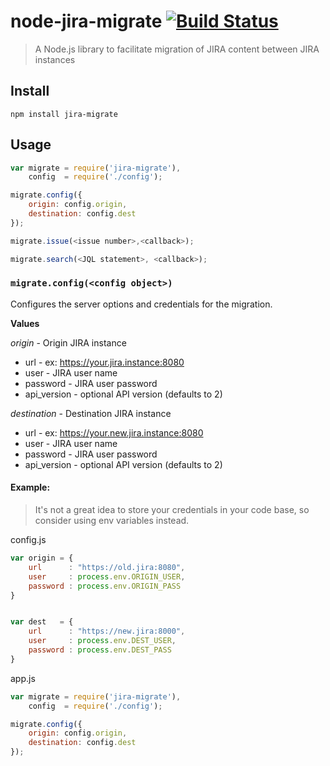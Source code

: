 node-jira-migrate [![Build Status](https://travis-ci.org/hightail/node-jira-migrate.svg)](https://travis-ci.org/hightail/node-jira-migrate)
===

> A Node.js library to facilitate migration of JIRA content between JIRA instances

## Install

`npm install jira-migrate`

## Usage

```javascript
var migrate = require('jira-migrate'),
    config  = require('./config');

migrate.config({
	origin: config.origin,
	destination: config.dest
});

migrate.issue(<issue number>,<callback>);

migrate.search(<JQL statement>, <callback>);

```

### `migrate.config(<config object>)`

Configures the server options and credentials for the migration. 

**Values**

*origin* - Origin JIRA instance
- url - ex: https://your.jira.instance:8080
- user - JIRA user name
- password - JIRA user password
- api_version - optional API version (defaults to 2)

*destination* - Destination JIRA instance
- url - ex: https://your.new.jira.instance:8080
- user - JIRA user name
- password - JIRA user password
- api_version - optional API version (defaults to 2)



#### Example:

> It's not a great idea to store your credentials in your code base, so consider using env variables instead.


config.js
```javascript
var origin = {
	url      : "https://old.jira:8080",
	user     : process.env.ORIGIN_USER,
	password : process.env.ORIGIN_PASS
}


var dest   = {
	url      : "https://new.jira:8000",
	user     : process.env.DEST_USER,
	password : process.env.DEST_PASS
}

```

app.js
```javascript
var migrate = require('jira-migrate'),
    config  = require('./config');

migrate.config({
	origin: config.origin,
	destination: config.dest
});
```
